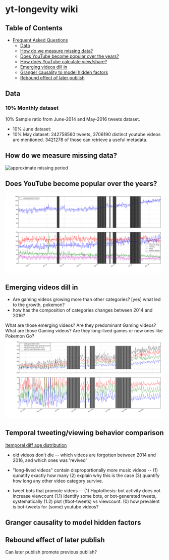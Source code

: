 # yt-longevity wiki

## Table of Contents

  * [Frequent Asked Questions](#yt-longevity-wiki)
    * [Data](#data)
    * [How do we measure missing data?](#)
    * [Does YouTube become popular over the years?](#)
    * [How does YouTube calculate view/share?](#)
    * [Emerging videos dill in](#)
    * [Granger causality to model hidden factors](#)
    * [Rebound effect of later publish](#)

## Data

### 10% Monthly dataset

10% Sample ratio from June-2014 and May-2016 tweets dataset.
- 10% June dataset:
- 10% May dataset: 242758560 tweets, 3706190 distinct youtube videos are mentioned. 3421278 of those can retrieve a useful metadata.

## How do we measure missing data?
![approximate missing period](img/approximate_missing_period.png')

## Does YouTube become popular over the years?
![temporal youtube upload change](img/temporal_youtube_upload_change.png)

## Emerging videos dill in

* Are gaming videos growing more than other categories? [yes] what led to the growth, pokemon?
* how has the composition of categories changes between 2014 and 2016?


What are those emerging videos? Are they predominant Gaming videos? What are those Gaming videos? Are they long-lived games or new ones like Pokemon Go?
![video generation growth breakdown](img/video_generation_growth_breakdown.png)

## Temporal tweeting/viewing behavior comparison
[!temporal diff age distribution](img/temporal_diff_age_distribution.png)

* old videos don't die -- which videos are forgotten between 2014 and 2016, and which ones was 'revived'

* "long-lived videos" contain disproportionally more music videos -- (1) qunatify exactly how many (2) explain why this is the case (3) quantify how long any other video category survive. 
* tweet bots that promote videos -- (1) Hyptothesis: bot activity does not increase viewcount (1.1) identify some bots, or bot-generated tweets, systematically (1.2) plot (#bot-tweets) vs viewcount.  (0) how prevalent is bot-tweets for (some) youtube videos?

## Granger causality to model hidden factors

## Rebound effect of later publish

Can later publish promote previous publish?
